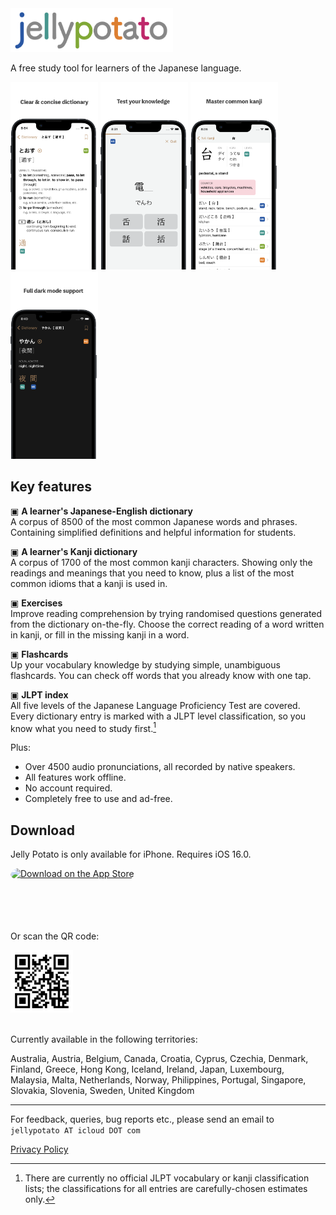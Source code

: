 <picture>
  <img alt="jellypotato logo" src="assets/jellypotatologoheader.png" width="260" height="70">
</picture>

A free study tool for learners of the Japanese language.

<picture>
  <a href="assets/appstore_dictionary_65.png"><img alt="screenshot 2" src="assets/appstore_dictionary_65.png" width="140" height="300"></a>
</picture>
<picture>
  <a href="assets/appstore_exercise_65.png"><img alt="screenshot 3" src="assets/appstore_exercise_65.png" width="140" height="300"></a>
</picture>
<picture>
  <a href="assets/appstore_kanji_65.png"><img alt="screenshot 4" src="assets/appstore_kanji_65.png" width="140" height="300"></a>
</picture>
<picture>
  <a href="assets/appstore_darkmode_65.png"><img alt="screenshot 1" src="assets/appstore_darkmode_65.png" width="140" height="300"></a>
</picture>

## Key features

▣ **A learner's Japanese-English dictionary**<br>
A corpus of 8500 of the most common Japanese words and phrases. Containing simplified definitions and helpful information for students. 

▣ **A learner's Kanji dictionary**<br>
A corpus of 1700 of the most common kanji characters. Showing only the readings and meanings that you need to know, plus a list of the most common idioms that a kanji is used in.

▣ **Exercises**<br>
Improve reading comprehension by trying randomised questions generated from the dictionary on-the-fly. Choose the correct reading of a word written in kanji, or fill in the missing kanji in a word. 

▣ **Flashcards**<br>
Up your vocabulary knowledge by studying simple, unambiguous flashcards. You can check off words that you already know with one tap. 

▣ **JLPT index**<br>
All five levels of the Japanese Language Proficiency Test are covered. Every dictionary entry is marked with a JLPT level classification, so you know what you need to study first.[^1]

Plus:

* Over 4500 audio pronunciations, all recorded by native speakers.
* All features work offline.
* No account required.
* Completely free to use and ad-free.

## Download

Jelly Potato is only available for iPhone. Requires iOS 16.0.

<a href="https://apps.apple.com/gb/app/jelly-potato/id1669584186?itsct=apps_box_badge&amp;itscg=30200" style="display: inline-block; overflow: hidden; border-radius: 13px; width: 250px; height: 83px;"><img src="https://tools.applemediaservices.com/api/badges/download-on-the-app-store/black/en-us?size=250x83&amp;releaseDate=1676678400" alt="Download on the App Store" style="border-radius: 13px; width: 250px; height: 83px;"></a>

Or scan the QR code:  

<picture>
<img src="assets/qr-code.jpg" width="100" height="100">
</picture>

<br>Currently available in the following territories:<br>

Australia, Austria, Belgium, Canada, Croatia, Cyprus, Czechia, Denmark, Finland, Greece, Hong Kong, Iceland, Ireland, Japan, Luxembourg, Malaysia, Malta, Netherlands, Norway, Philippines, Portugal, Singapore, Slovakia, Slovenia, Sweden, United Kingdom

[^1]: There are currently no official JLPT vocabulary or kanji classification lists; the classifications for all entries are carefully-chosen estimates only.

---

For feedback, queries, bug reports etc., please send an email to `jellypotato AT icloud DOT com`

[Privacy Policy](privacypolicy.md)

